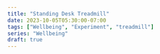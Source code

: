 ```yaml
---
title: "Standing Desk Treadmill"
date: 2023-10-05T05:30:00-07:00
tags: ["Wellbeing", "Experiment", "treadmill"]
series: "Wellbeing"
draft: true
---
```


![]()
